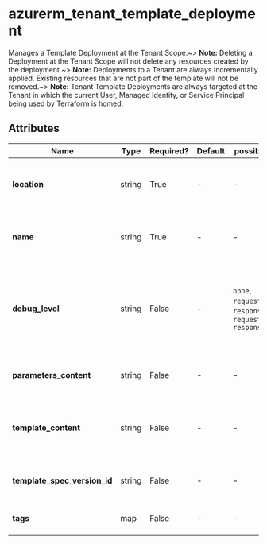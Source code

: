 # azurerm_tenant_template_deployment

Manages a Template Deployment at the Tenant Scope.~> **Note:** Deleting a Deployment at the Tenant Scope will not delete any resources created by the deployment.~> **Note:** Deployments to a Tenant are always Incrementally applied. Existing resources that are not part of the template will not be removed.~> **Note:** Tenant Template Deployments are always targeted at the Tenant in which the current User, Managed Identity, or Service Principal being used by Terraform is homed.

## Attributes

| Name | Type | Required? | Default  | possible values | Description |
| ---- | ---- | --------- | -------- | ----------- | ----------- |
| **location** | string | True | -  |  -  | The Azure Region where the Template should exist. Changing this forces a new Template to be created. | 
| **name** | string | True | -  |  -  | The name which should be used for this Template. Changing this forces a new Template to be created. | 
| **debug_level** | string | False | -  |  `none`, `requestContent`, `responseContent`, `requestContent, responseContent`  | The Debug Level which should be used for this Resource Group Template Deployment. Possible values are `none`, `requestContent`, `responseContent` and `requestContent, responseContent`. | 
| **parameters_content** | string | False | -  |  -  | The contents of the ARM Template parameters file - containing a JSON list of parameters. | 
| **template_content** | string | False | -  |  -  | The contents of the ARM Template which should be deployed into this Resource Group. Cannot be specified with `template_spec_version_id`. | 
| **template_spec_version_id** | string | False | -  |  -  | The ID of the Template Spec Version to deploy. Cannot be specified with `template_content`. | 
| **tags** | map | False | -  |  -  | A mapping of tags which should be assigned to the Template. | 

